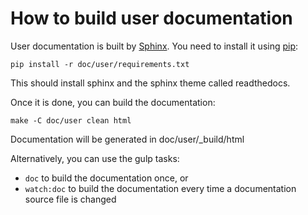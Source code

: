 # How to build user documentation

User documentation is built by [Sphinx](https://www.sphinx-doc.org). You need
to install it using [pip](https://pip.pypa.io/en/stable/):

    pip install -r doc/user/requirements.txt

This should install sphinx and the sphinx theme called readthedocs.

Once it is done, you can build the documentation:

    make -C doc/user clean html

Documentation will be generated in doc/user/_build/html

Alternatively, you can use the gulp tasks:

* `doc` to build the documentation once, or
* `watch:doc` to build the documentation every time a documentation source file
  is changed
